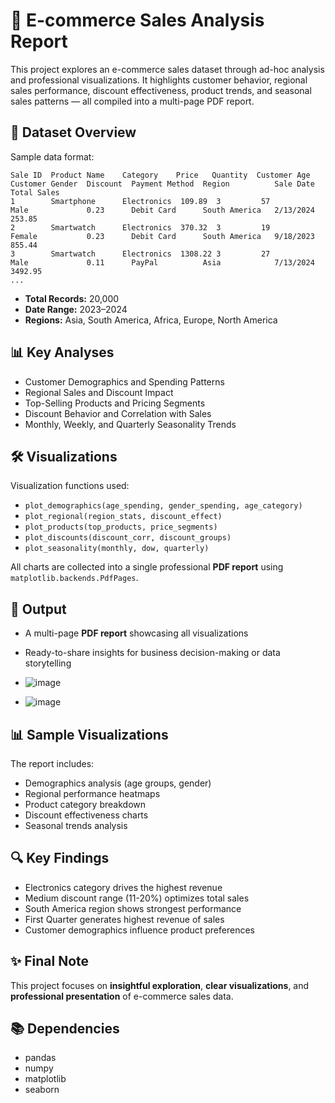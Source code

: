 # 🛒 E-commerce Sales Analysis Report

This project explores an e-commerce sales dataset through ad-hoc analysis and professional visualizations. It highlights customer behavior, regional sales performance, discount effectiveness, product trends, and seasonal sales patterns — all compiled into a multi-page PDF report.

## 📂 Dataset Overview

Sample data format:
```
Sale ID  Product Name    Category    Price   Quantity  Customer Age  Customer Gender  Discount  Payment Method  Region          Sale Date   Total Sales
1        Smartphone      Electronics  109.89  3         57            Male             0.23      Debit Card      South America   2/13/2024    253.85
2        Smartwatch      Electronics  370.32  3         19            Female           0.23      Debit Card      South America   9/18/2023    855.44
3        Smartwatch      Electronics  1308.22 3         27            Male             0.11      PayPal          Asia            7/13/2024    3492.95
...
```

* **Total Records:** 20,000
* **Date Range:** 2023–2024
* **Regions:** Asia, South America, Africa, Europe, North America

## 📊 Key Analyses

* Customer Demographics and Spending Patterns
* Regional Sales and Discount Impact
* Top-Selling Products and Pricing Segments
* Discount Behavior and Correlation with Sales
* Monthly, Weekly, and Quarterly Seasonality Trends

## 🛠️ Visualizations

Visualization functions used:
* `plot_demographics(age_spending, gender_spending, age_category)`
* `plot_regional(region_stats, discount_effect)`
* `plot_products(top_products, price_segments)`
* `plot_discounts(discount_corr, discount_groups)`
* `plot_seasonality(monthly, dow, quarterly)`

All charts are collected into a single professional **PDF report** using `matplotlib.backends.PdfPages`.


## 📄 Output

* A multi-page **PDF report** showcasing all visualizations
* Ready-to-share insights for business decision-making or data storytelling

* ![image](https://github.com/user-attachments/assets/9b702a6a-fc50-4e21-b194-5671dfaede8f)
* ![image](https://github.com/user-attachments/assets/c929c1f7-f605-4f17-af2d-b9708eee2d85)


## 📊 Sample Visualizations

The report includes:
- Demographics analysis (age groups, gender)
- Regional performance heatmaps
- Product category breakdown
- Discount effectiveness charts
- Seasonal trends analysis

## 🔍 Key Findings

- Electronics category drives the highest revenue
- Medium discount range (11-20%) optimizes total sales
- South America region shows strongest performance
- First Quarter generates highest revenue of sales
- Customer demographics influence product preferences

## ✨ Final Note

This project focuses on **insightful exploration**, **clear visualizations**, and **professional presentation** of e-commerce sales data.

## 📚 Dependencies

- pandas
- numpy
- matplotlib
- seaborn
